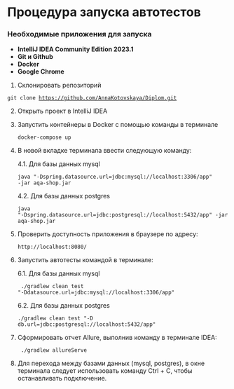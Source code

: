 # Процедура запуска автотестов

### Необходимые приложения для запуска

- **IntelliJ IDEA Community Edition 2023.1**
- **Git и Github**
- **Docker**
- **Google Chrome**


1. Склонировать репозиторий

<code>git clone https://github.com/AnnaKotovskaya/Diplom.git</code>

2. Открыть проект в IntelliJ IDEA

3. Запустить контейнеры в Docker с помощью команды в терминале

   <code>docker-compose up</code>

4. В новой вкладке терминала ввести следующую команду:

   4.1. Для базы данных mysql

   <code>java "-Dspring.datasource.url=jdbc:mysql://localhost:3306/app" -jar aqa-shop.jar</code>

   4.2. Для базы данных postgres

   <code>java "-Dspring.datasource.url=jdbc:postgresql://localhost:5432/app" -jar aqa-shop.jar</code>

5. Проверить доступность приложения в браузере по адресу:

       http://localhost:8080/

6. Запустить автотесты командой в терминале:

   6.1. Для базы данных mysql

   <code> ./gradlew clean test "-Ddatasource.url=jdbc:mysql://localhost:3306/app"     </code>

   6.2. Для базы данных postgres

   <code>./gradlew clean test "-D db.url=jdbc:postgresql://localhost:5432/app"</code>

7. Сформировать отчет Allure, выполнив команду в терминале IDEA:

   <code> ./gradlew allureServe</code>

8. Для перехода между базами данных (mysql, postgres), в окне терминала следует использовать команду Ctrl + C, чтобы
   останавливать подключение.

